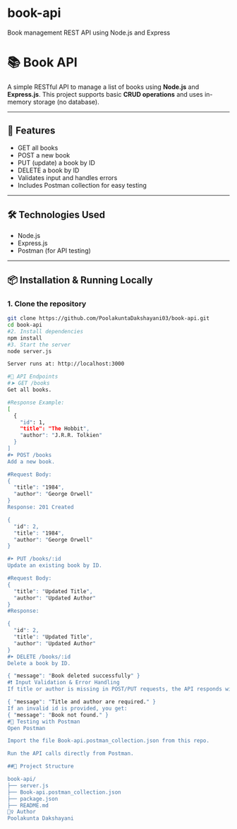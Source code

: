 # book-api
Book management REST API using Node.js and Express

# 📚 Book API

A simple RESTful API to manage a list of books using **Node.js** and **Express.js**. This project supports basic **CRUD operations** and uses in-memory storage (no database).

---

## 🚀 Features

- GET all books
- POST a new book
- PUT (update) a book by ID
- DELETE a book by ID
- Validates input and handles errors
- Includes Postman collection for easy testing

---

## 🛠 Technologies Used

- Node.js
- Express.js
- Postman (for API testing)

---

## 📦 Installation & Running Locally

### 1. Clone the repository

```bash
git clone https://github.com/PoolakuntaDakshayani03/book-api.git
cd book-api
#2. Install dependencies
npm install
#3. Start the server
node server.js

Server runs at: http://localhost:3000

#🔗 API Endpoints
#➤ GET /books
Get all books.

#Response Example:
[
  {
    "id": 1,
    "title": "The Hobbit",
    "author": "J.R.R. Tolkien"
  }
]
#➤ POST /books
Add a new book.

#Request Body:
{
  "title": "1984",
  "author": "George Orwell"
}
Response: 201 Created

{
  "id": 2,
  "title": "1984",
  "author": "George Orwell"
}

#➤ PUT /books/:id
Update an existing book by ID.

#Request Body:
{
  "title": "Updated Title",
  "author": "Updated Author"
}
#Response:

{
  "id": 2,
  "title": "Updated Title",
  "author": "Updated Author"
}
#➤ DELETE /books/:id
Delete a book by ID.

{ "message": "Book deleted successfully" }
#❗ Input Validation & Error Handling
If title or author is missing in POST/PUT requests, the API responds with:

{ "message": "Title and author are required." }
If an invalid id is provided, you get:
{ "message": "Book not found." }
#📮 Testing with Postman
Open Postman

Import the file Book-api.postman_collection.json from this repo.

Run the API calls directly from Postman.

##📁 Project Structure

book-api/
├── server.js
├── Book-api.postman_collection.json
├── package.json
├── README.md
🙋‍♀️ Author
Poolakunta Dakshayani










